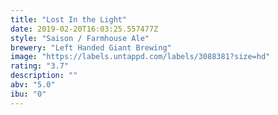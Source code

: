 ```yaml
---
title: "Lost In the Light"
date: 2019-02-20T16:03:25.557477Z
style: "Saison / Farmhouse Ale"
brewery: "Left Handed Giant Brewing"
image: "https://labels.untappd.com/labels/3088381?size=hd"
rating: "3.7"
description: ""
abv: "5.0"
ibu: "0"
---
```

